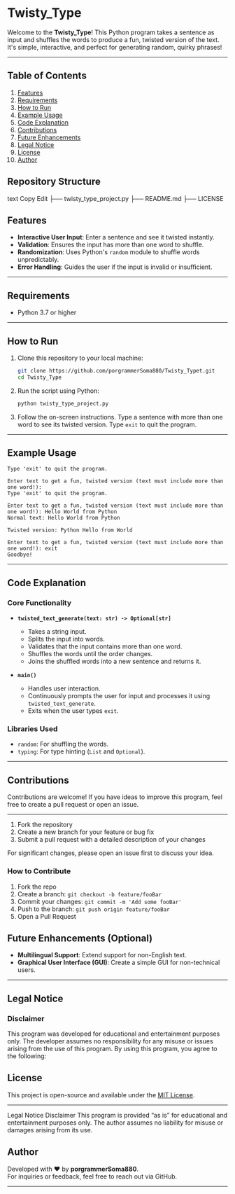 # Twisty_Type

Welcome to the **Twisty_Type**! This Python program takes a sentence as input and shuffles the words to produce a fun, twisted version of the text. It's simple, interactive, and perfect for generating random, quirky phrases!

---



## Table of Contents
1. [Features](#features)
2. [Requirements](#requirements)
3. [How to Run](#how-to-run)
4. [Example Usage](#example-usage)
5. [Code Explanation](#code-explanation)
6. [Contributions](#contributions)
7. [Future Enhancements](#future-enhancements-optional)
8. [Legal Notice](#legal-notice)
9. [License](#license)
10. [Author](#author)










## Repository Structure
text
Copy
Edit
├── twisty_type_project.py
├── README.md
├── LICENSE















## Features

- **Interactive User Input**: Enter a sentence and see it twisted instantly.
- **Validation**: Ensures the input has more than one word to shuffle.
- **Randomization**: Uses Python's `random` module to shuffle words unpredictably.
- **Error Handling**: Guides the user if the input is invalid or insufficient.









---

## Requirements

- Python 3.7 or higher

---









## How to Run

1. Clone this repository to your local machine:
   ```bash
   git clone https://github.com/porgrammerSoma880/Twisty_Typet.git
   cd Twisty_Type
   ```

2. Run the script using Python:
   ```bash
   python twisty_type_project.py
   ```

3. Follow the on-screen instructions. Type a sentence with more than one word to see its twisted version. Type `exit` to quit the program.

---









## Example Usage

```text Welcome to the Twisty_Type!
Type 'exit' to quit the program.

Enter text to get a fun, twisted version (text must include more than one word!): 
Type 'exit' to quit the program.

Enter text to get a fun, twisted version (text must include more than one word!): Hello World from Python
Normal text: Hello World from Python

Twisted version: Python Hello from World

Enter text to get a fun, twisted version (text must include more than one word!): exit
Goodbye!
```










---

## Code Explanation

### Core Functionality

- **`twisted_text_generate(text: str) -> Optional[str]`**
  - Takes a string input.
  - Splits the input into words.
  - Validates that the input contains more than one word.
  - Shuffles the words until the order changes.
  - Joins the shuffled words into a new sentence and returns it.

- **`main()`**
  - Handles user interaction.
  - Continuously prompts the user for input and processes it using `twisted_text_generate`.
  - Exits when the user types `exit`.









### Libraries Used

- `random`: For shuffling the words.
- `typing`: For type hinting (`List` and `Optional`).

---






## Contributions

Contributions are welcome! If you have ideas to improve this program, feel free to create a pull request or open an issue.

---
1. Fork the repository
2. Create a new branch for your feature or bug fix
3. Submit a pull request with a detailed description of your changes

For significant changes, please open an issue first to discuss your idea.




### How to Contribute
1. Fork the repo  
2. Create a branch: `git checkout -b feature/fooBar`  
3. Commit your changes: `git commit -m 'Add some fooBar'`  
4. Push to the branch: `git push origin feature/fooBar`  
5. Open a Pull Request  














## Future Enhancements (Optional)

- **Multilingual Support**: Extend support for non-English text.
- **Graphical User Interface (GUI)**: Create a simple GUI for non-technical users.

---







## Legal Notice

### Disclaimer
This program was developed for educational and entertainment purposes only. The developer assumes no responsibility for any misuse or issues arising from the use of this program. By using this program, you agree to the following:

## License

This project is open-source and available under the [MIT License](LICENSE).

---





Legal Notice
Disclaimer
This program is provided “as is” for educational and entertainment purposes only. The author assumes no liability for misuse or damages arising from its use.














## Author

Developed with ❤️ by **porgrammerSoma880**.  
For inquiries or feedback, feel free to reach out via GitHub.

---









